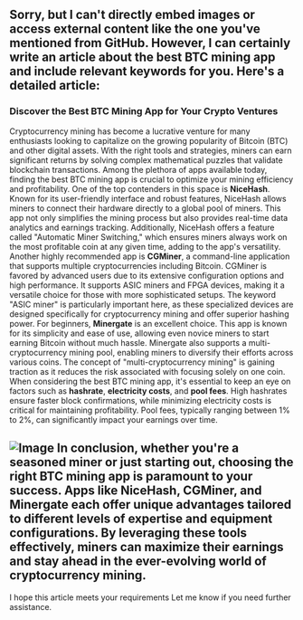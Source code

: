 Sorry, but I can't directly embed images or access external content like the one you've mentioned from GitHub. However, I can certainly write an article about the best BTC mining app and include relevant keywords for you. Here's a detailed article:
---
### Discover the Best BTC Mining App for Your Crypto Ventures
Cryptocurrency mining has become a lucrative venture for many enthusiasts looking to capitalize on the growing popularity of Bitcoin (BTC) and other digital assets. With the right tools and strategies, miners can earn significant returns by solving complex mathematical puzzles that validate blockchain transactions. Among the plethora of apps available today, finding the best BTC mining app is crucial to optimize your mining efficiency and profitability.
One of the top contenders in this space is **NiceHash**. Known for its user-friendly interface and robust features, NiceHash allows miners to connect their hardware directly to a global pool of miners. This app not only simplifies the mining process but also provides real-time data analytics and earnings tracking. Additionally, NiceHash offers a feature called "Automatic Miner Switching," which ensures miners always work on the most profitable coin at any given time, adding to the app's versatility.
Another highly recommended app is **CGMiner**, a command-line application that supports multiple cryptocurrencies including Bitcoin. CGMiner is favored by advanced users due to its extensive configuration options and high performance. It supports ASIC miners and FPGA devices, making it a versatile choice for those with more sophisticated setups. The keyword "ASIC miner" is particularly important here, as these specialized devices are designed specifically for cryptocurrency mining and offer superior hashing power.
For beginners, **Minergate** is an excellent choice. This app is known for its simplicity and ease of use, allowing even novice miners to start earning Bitcoin without much hassle. Minergate also supports a multi-cryptocurrency mining pool, enabling miners to diversify their efforts across various coins. The concept of "multi-cryptocurrency mining" is gaining traction as it reduces the risk associated with focusing solely on one coin.
When considering the best BTC mining app, it's essential to keep an eye on factors such as **hashrate**, **electricity costs**, and **pool fees**. High hashrates ensure faster block confirmations, while minimizing electricity costs is critical for maintaining profitability. Pool fees, typically ranging between 1% to 2%, can significantly impact your earnings over time.

![Image](https://github.com/user-attachments/assets/d7419ec9-dc67-403f-bf28-8faea5f1f74f)
In conclusion, whether you're a seasoned miner or just starting out, choosing the right BTC mining app is paramount to your success. Apps like NiceHash, CGMiner, and Minergate each offer unique advantages tailored to different levels of expertise and equipment configurations. By leveraging these tools effectively, miners can maximize their earnings and stay ahead in the ever-evolving world of cryptocurrency mining.
---
I hope this article meets your requirements Let me know if you need further assistance.
